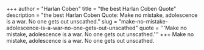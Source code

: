+++
author = "Harlan Coben"
title = "the best Harlan Coben Quote"
description = "the best Harlan Coben Quote: Make no mistake, adolescence is a war. No one gets out unscathed."
slug = "make-no-mistake-adolescence-is-a-war-no-one-gets-out-unscathed"
quote = '''Make no mistake, adolescence is a war. No one gets out unscathed.'''
+++
Make no mistake, adolescence is a war. No one gets out unscathed.
